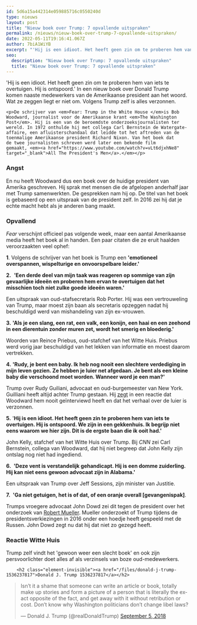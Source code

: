 ```yaml
---
id: 5d6a15a442314e059885716c0550240d
type: nieuws
layout: post
title: "Nieuw boek over Trump: 7 opvallende uitspraken"
permalink: /nieuws/nieuw-boek-over-trump-7-opvallende-uitspraken/
date: 2022-05-11T19:16:41.067Z
author: 7biA1WiYB
excerpt: "'Hij is een idioot. Het heeft geen zin om te proberen hem van iets te overtuigen. Hij is ontspoord.' In een nieuw boek over Donald Trump komen naaste medewerkers van de Amerikaanse president aan het woord. Wat ze zeggen liegt er niet om. Volgens Trump zelf is alles verzonnen.  "
seo:
  description: "Nieuw boek over Trump: 7 opvallende uitspraken"
  title: "Nieuw boek over Trump: 7 opvallende uitspraken"
---
```

'Hij is een idioot. Het heeft geen zin om te proberen hem van iets te overtuigen. Hij is ontspoord.' In een nieuw boek over Donald Trump komen naaste medewerkers van de Amerikaanse president aan het woord. Wat ze zeggen liegt er niet om. Volgens Trump zelf is alles verzonnen.  

    <p>De schrijver van <em>Fear: Trump in the White House </em>is Bob Woodward, journalist voor de Amerikaanse krant <em>The Washington Post</em>. Hij is een van de beroemdste onderzoeksjournalisten ter wereld. In 1972 onthulde hij met collega Carl Bernstein de Watergate-affaire, een afluisterschandaal dat leidde tot het aftreden van de toenmalige Amerikaanse president Richard Nixon. Van het boek dat de twee journalisten schreven werd later een bekende film gemaakt, <em><a href="https://www.youtube.com/watch?v=vLt6djxhNe8" target="_blank">All The President's Men</a>.</em></p>
<h3>Angst</h3>
<p>En nu heeft Woodward dus een boek over de huidige president van Amerika geschreven<em>. </em>Hij sprak met mensen die de afgelopen anderhalf jaar met Trump samenwerkten. De gesprekken nam hij op. De titel van het boek is gebaseerd op een uitspraak van de president zelf. In 2016 zei hij dat je echte macht hebt als je anderen bang maakt.</p>
<h3>Opvallend</h3>
<p><i>Fear </i>verschijnt officieel pas volgende week, maar een aantal Amerikaanse media heeft het boek al in handen. Een paar citaten die ze eruit haalden veroorzaakten veel ophef:</p>
<p><strong>1</strong>. Volgens de schrijver van het boek is Trump een <strong>'emotioneel overspannen, wispelturige en onvoorspelbare leider.'</strong></p>
<p><strong>2.</strong>  <strong>'Een derde deel van mijn taak was reageren op sommige van zijn gevaarlijke ideeën en proberen hem ervan te overtuigen dat het misschien toch niet zulke goede ideeën waren.'</strong></p>
<p>Een uitspraak van oud-stafsecretaris Rob Porter. Hij was een vertrouweling van Trump, maar moest zijn baan als secretaris opzeggen nadat hij beschuldigd werd van mishandeling van zijn ex-vrouwen.</p>
<p><strong>3.</strong> <strong>'Als je een slang, een rat, een valk, een konijn, een haai en een zeehond in een dierentuin zonder muren zet, wordt het smerig en bloederig.'</strong></p>
<p>Woorden van Reince Priebus, oud-stafchef van het Witte Huis. Priebus werd vorig jaar beschuldigd van het lekken van informatie en moest daarom vertrekken.</p>
<p><strong>4.</strong> <strong>'Rudy, je bent een baby. Ik heb nog nooit een slechtere verdediging in mijn leven gezien. Ze hebben je luier net afgedaan. Je bent als een kleine baby die verschoond moet worden. Wanneer word je een man?'</strong></p>
<p>Trump over Rudy Guiliani, advocaat en oud-burgemeester van New York. Guilliani heeft altijd achter Trump gestaan. Hij <a href="https://edition.cnn.com/videos/politics/2018/09/06/rudy-giuliani-trump-woodward-book-sot-cpt-vpx.cnn" target="_blank">zegt</a> in een reactie dat Woodward hem nooit geïnterviewd heeft en dat het verhaal over de luier is verzonnen.</p>
<p><strong>5.</strong> '<strong>Hij is een idioot. Het heeft geen zin te proberen hem van iets te overtuigen. Hij is ontspoord. We zijn in een gekkenhuis. Ik begrijp niet eens waarom we hier zijn. Dit is de ergste baan die ik ooit had.'</strong></p>
<p>John Kelly, stafchef van het Witte Huis over Trump. Bij <em>CNN </em>zei Carl Bernstein, collega van Woodward, dat hij niet begreep dat John Kelly zijn ontslag nog niet had ingediend.</p>
<p><strong>6.</strong> <strong> 'Deze vent is verstandelijk gehandicapt. Hij is een domme zuiderling. Hij kan niet eens gewoon advocaat zijn in Alabama.'</strong></p>
<p>Een uitspraak van Trump over Jeff Sessions, zijn minister van Justitie.</p>
<p><strong>7.</strong> <strong> 'Ga niet getuigen, het is of dat, of een oranje overall [gevangenispak]</strong>.</p>
<p>Trumps vroegere advocaat John Dowd zei dit tegen de president over het onderzoek van <a href="https://7dagen.netlify.app/nieuws/trump-de-knel-door-beschuldigingen" target="_blank">Robert Mueller</a>. Mueller onderzoekt of Trump tijdens de presidentsverkiezingen in 2016 onder een hoedje heeft gespeeld met de Russen. John Dowd zegt nu dat hij dat niet zo gezegd heeft.</p>
<h3>Reactie Witte Huis</h3>
<p>Trump zelf vindt het 'gewoon weer een slecht boek' en ook zijn persvoorlichter doet alles af als verzinsels van boze oud-medewerkers.<div class="media media-element-container media-default"><div id="file-534523" class="file file-document file-text-oembed">

        <h2 class="element-invisible"><a href="/files/donald-j-trump-1536237817">Donald J. Trump 1536237817</a></h2>
    
  
  <div class="content">
    
<blockquote class="twitter-tweet" data-width="550"><p lang="en" dir="ltr">Isn’t it a shame that someone can write an article or book, totally make up stories and form a picture of a person that is literally the exact opposite of the fact, and get away with it without retribution or cost. Don’t know why Washington politicians don’t change libel laws?</p>&mdash; Donald J. Trump (@realDonaldTrump) <a href="https://twitter.com/realDonaldTrump/status/1037302649199177728?ref_src=twsrc%5Etfw">September 5, 2018</a></blockquote>
<script async="" src="https://platform.twitter.com/widgets.js" charset="utf-8"></script>
  </div>

  
</div>
</div>  
